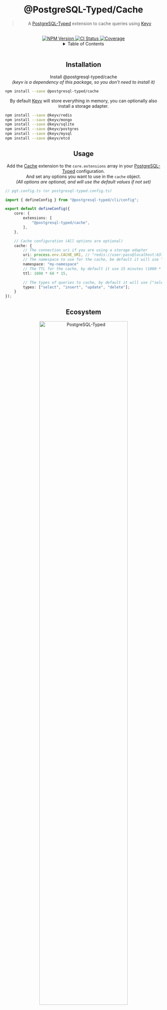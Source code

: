 <h1 align="center">
	@PostgreSQL-Typed/Cache
	<!-- TODO Uncomment these <br/> when using an image -->
	<!-- <br/> -->
	<!-- <br/> -->
</h1>
<blockquote align="center">
	A <a href="https://github.com/PostgreSQL-Typed/PostgreSQL-Typed">PostgreSQL-Typed</a> extension to cache queries using <a href="https://www.npmjs.com/package/keyv">Keyv</a>
</blockquote>
<br/>
<div align="center">
	<a href="https://www.npmjs.com/package/@postgresql-typed/cache">
		<img src="https://img.shields.io/npm/v/@postgresql-typed/cache.svg?logo=npm" alt="NPM Version"/>
	</a>
	<a href="https://github.com/PostgreSQL-Typed/PostgreSQL-Typed/actions/workflows/CI.yml">
		<img src="https://img.shields.io/github/actions/workflow/status/PostgreSQL-Typed/PostgreSQL-Typed/CI.yml?label=Test%20Package&logo=github" alt="CI Status"/>
	</a>
	<a href="https://github.com/PostgreSQL-Typed/PostgreSQL-Typed/tree/main/packages/cache">
		<img src="https://img.shields.io/badge/coverage-100%25-success.svg?placeholder=$coverage-url$&logo=vitest&style=flat" alt="Coverage"/>
	</a>
</div>
<details align="center">
	<summary>Table of Contents</summary>
	<a href="#installation">Installation</a><br/>
	<a href="#usage">Usage</a><br/>
  <a href="#ecosystem">Ecosystem</a><br/>
	<a href="#license">License</a><br/>
</details>
<br/>

<!-- Installation -->
<h2 align="center">
	Installation
</h2>
<p align="center">
	Install @postgresql-typed/cache<br/>
	<em>(keyv is a dependency of this package, so you don't need to install it)</em>
</p>

```bash
npm install --save @postgresql-typed/cache
```
<p align="center">
	By default <a href="https://www.npmjs.com/package/keyv">Keyv</a> will store everything in memory, you can optionally also install a storage adapter.
</p>

```bash
npm install --save @keyv/redis
npm install --save @keyv/mongo
npm install --save @keyv/sqlite
npm install --save @keyv/postgres
npm install --save @keyv/mysql
npm install --save @keyv/etcd
```

<!-- Usage -->
<h2 align="center">
	Usage
</h2>
<p align="center">
	Add the <a href="https://www.npmjs.com/package/@postgresql-typed/cache">Cache</a> extension to the <code>core.extensions</code> array in your <a href="https://www.npmjs.com/package/@postgresql-typed/cli">PostgreSQL-Typed</a> configuration.<br/>
	And set any options you want to use in the <code>cache</code> object.<br/>
	<em>(All options are optional, and will use the default values if not set)</em>
</p>

```ts
// pgt.config.ts (or postgresql-typed.config.ts)

import { defineConfig } from "@postgresql-typed/cli/config";

export default defineConfig({
	core: {
		extensions: [
			"@postgresql-typed/cache",
		],
	},

	// Cache configuration (All options are optional)
	cache: {
		// The connection uri if you are using a storage adapter
		uri: process.env.CACHE_URI, // "redis://user:pass@localhost:6379"
		// The namespace to use for the cache, be default it will use "pgt"
		namespace: "my-namespace"
		// The TTL for the cache, by default it use 15 minutes (1000 * 60 * 15)
		ttl: 1000 * 60 * 15,

		// The types of queries to cache, by default it will use ["select"]
		types: ["select", "insert", "update", "delete"];
	}
});
```

<!-- Ecosystem -->
<h2 align="center">
	Ecosystem
</h2>
<div align="center">
	<p>
		<a href="https://github.com/PostgreSQL-Typed/PostgreSQL-Typed">
			<picture>
				<source media="(prefers-color-scheme: dark)" srcset="https://cdn.rcd.gg/PostgreSQL-Typed-Banner-White.svg">
				<source media="(prefers-color-scheme: light)" srcset="https://cdn.rcd.gg/PostgreSQL-Typed-Banner-Black.svg">
				<img width="75%" alt="PostgreSQL-Typed" src="https://cdn.rcd.gg/PostgreSQL-Typed-Banner-Black.svg"/>
			</picture>
		</a>
	</p>
</div>
<p align="center">
  This package is part of the <a href="https://github.com/PostgreSQL-Typed/PostgreSQL-Typed">PostgreSQL-Typed</a> ecosystem.
</p>

<!-- License -->
<h2 align="center">
	License
</h2>
<p align="center">
	<a href="https://www.mozilla.org/en-US/MPL/2.0/">
		Mozilla Public License 2.0
	</a>
</p>